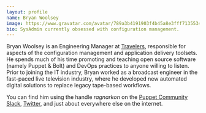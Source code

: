 ```yaml
---
layout: profile
name: Bryan Woolsey
image: https://www.gravatar.com/avatar/789a3b4191903f4b45a8e3fff7135534?s=460
bio: SysAdmin currently obsessed with configuration management.
---
```


Bryan Woolsey is an Engineering Manager at [Travelers](https://www.travelers.com), responsible for aspects of the configuration management and application delivery toolsets. He
spends much of his time promoting and teaching open source software (namely Puppet & Bolt) and DevOps practices to anyone willing to listen. Prior to joining the IT industry, Bryan worked as
a broadcast engineer in the fast-paced live television industry, where he developed new automated digital solutions to replace legacy tape-based workflows.

You can find him using the handle *ragnarkon* on the [Puppet Community Slack](https://slack.puppet.com), [Twitter](https://twitter.com/ragnarkon), and just about everywhere else on the
internet.
